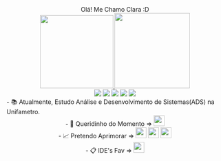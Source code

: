 <div align="center">
Olá! Me Chamo Clara :D

<div align="center">
<a href="https://github.com/Clara-Farias">
<img height="170em" src="https://github-readme-stats.vercel.app/api/top-langs/?username=Clara-Farias&layout=compact&langs_count=7&theme=dracula"/>
          
<img height="175em" src="https://github-readme-stats.vercel.app/api?username=Clara-Farias&show_icons=true&theme=dracula&include_all_commits=true&count_private=true"/>
</div>
          
<div align="center">
    <a href="https://www.instagram.com/claura.jar/" target="_blank"><img src="https://img.shields.io/badge/-Instagram-%23E4405F?style=for-the-badge&logo=instagram&logoColor=white" target="_blank"></a>
 <a href="https://www.twitch.tv/clarafdl" target="_blank"><img src="https://img.shields.io/badge/Twitch-9146FF?style=for-the-badge&logo=twitch&logoColor=white" target="_blank"></a>
 <a href="" target="_blank"><img src="https://img.shields.io/badge/Discord-7289DA?style=for-the-badge&logo=discord&logoColor=white" target="_blank"></a> 
  <a href = "mailto:clarafariaslim.com"><img src="https://img.shields.io/badge/-Gmail-%23333?style=for-the-badge&logo=gmail&logoColor=white" target="_blank"></a>
  <a href="https://www.linkedin.com/in/clara-farias-7ba1221b6/" target="_blank"><img src="https://img.shields.io/badge/-LinkedIn-%230077B5?style=for-the-badge&logo=linkedin&logoColor=white" target="_blank"></a>
  </div>

          
<div align="left">
- 📚 Atualmente, Estudo Análise e Desenvolvimento de Sistemas(ADS) na Unifametro.
<div align="center">          
- 💖 Queridinho do Momento => <img height = "25" src="https://cdn.jsdelivr.net/gh/devicons/devicon/icons/java/java-original.svg" />      
<div align="center">          
- 📈 Pretendo Aprimorar => <img height = "25" src="https://cdn.jsdelivr.net/gh/devicons/devicon/icons/html5/html5-original.svg" />  <img height = "25" src="https://cdn.jsdelivr.net/gh/devicons/devicon/icons/css3/css3-original.svg" /> <img height = "25" src="https://cdn.jsdelivr.net/gh/devicons/devicon/icons/c/c-original.svg" /> 
<div align="center">   
- 📋 IDE's Fav => <img height = "25" src="https://cdn.jsdelivr.net/gh/devicons/devicon/icons/vscode/vscode-original.svg" />
